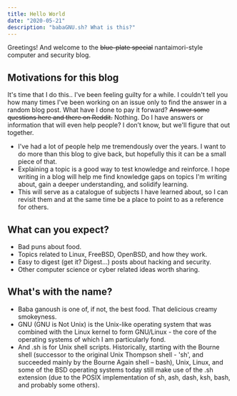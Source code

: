 ```yaml
---
title: Hello World
date: "2020-05-21"
description: "babaGNU.sh? What is this?"
---
```


Greetings! And welcome to the <del>blue-plate special</del> nantaimori-style computer and security blog.  

 ## Motivations for this blog

 It's time that I do this.. I've been feeling guilty for a while. I couldn't tell you how many times I've been working on an issue only to find the answer in a random blog post.  What have I done to pay it forward? <del>Answer some questions here and there on Reddit.</del> Nothing. Do I have answers or information that will even help people? I don’t know, but we'll figure that out together.

- I've had a lot of people help me tremendously over the years. I want to do more than this blog to give back, but hopefully this it can be a small piece of that. 
- Explaining a topic is a good way to test knowledge and reinforce. I hope writing in a blog will help me find knowledge gaps on topics I'm writing about, gain a deeper understanding, and solidify learning.
- This will serve as a catalogue of subjects I have learned about, so I can revisit them and at the same time be a place to point to as a reference for others. 

## What can you expect?
    
- Bad puns about food. 
- Topics related to Linux, FreeBSD, OpenBSD, and how they work. 
- Easy to digest (get it? Digest...) posts about hacking and security. 
- Other computer science or cyber related ideas worth sharing. 

## What's with the name? 

- Baba ganoush is one of, if not, the best food. That delicious creamy smokeyness. 
- GNU (GNU is Not Unix) is the Unix-like operating system that was combined with the Linux kernel to form GNU/Linux - the core of the operating systems of which I am particularly fond. 
- And .sh is for Unix shell scripts. Historically, starting with the Bourne shell (successor to the original Unix Thompson shell - 'sh', and succeeded mainly by the Bourne Again shell – bash), Unix, Linux, and some of the BSD operating systems today still make use of the .sh extension (due to the POSIX implementation of sh, ash, dash, ksh, bash, and probably some others). 
